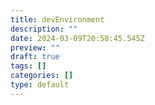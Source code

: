 ```yaml
---
title: devEnvironment
description: ""
date: 2024-03-09T20:58:45.545Z
preview: ""
draft: true
tags: []
categories: []
type: default
---
```

